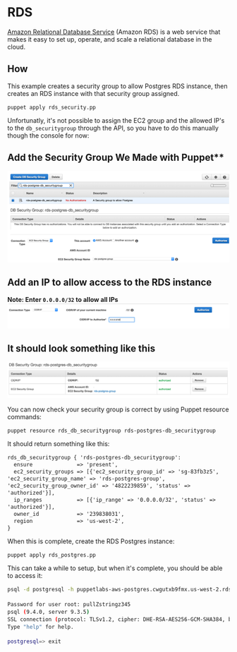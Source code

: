 # RDS

[Amazon Relational Database Service](http://aws.amazon.com/rds/) (Amazon RDS) is a web service that makes it easy to set up, operate, and scale a relational database in the cloud.

## How

This example creates a security group to allow Postgres RDS instance, then creates an RDS instance with that security group assigned.

    puppet apply rds_security.pp

Unfortunatly, it's not possible to assign the EC2 group and the allowed IP's to the `db_securitygroup` through the API, so you have to do this manually though the console for now:

## Add the Security Group We Made with Puppet**
![Add EC2 Security Group](./images/add-rds-securitygroup.png?raw=true)

## Add an IP to allow access to the RDS instance
**Note: Enter `0.0.0.0/32` to allow all IPs**
![Add IP to allow](./images/add-ip-to-allow.png?raw=true)

## It should look something like this
![Final Look](./images/final-screen.png?raw=true)

You can now check your security group is correct by using Puppet resource commands:

    puppet resource rds_db_securitygroup rds-postgres-db_securitygroup

It should return something like this:

```puppet
rds_db_securitygroup { 'rds-postgres-db_securitygroup':
  ensure              => 'present',
  ec2_security_groups => [{'ec2_security_group_id' => 'sg-83fb3z5', 'ec2_security_group_name' => 'rds-postgres-group', 'ec2_security_group_owner_id' => '4822239859', 'status' => 'authorized'}],
  ip_ranges           => [{'ip_range' => '0.0.0.0/32', 'status' => 'authorized'}],
  owner_id            => '239838031',
  region              => 'us-west-2',
}
```
When this is complete, create the RDS Postgres instance:

    puppet apply rds_postgres.pp

This can take a while to setup, but when it's complete, you should be able to access it:

```bash
psql -d postgresql -h puppetlabs-aws-postgres.cwgutxb9fmx.us-west-2.rds.amazonaws.com -U root

Password for user root: pullZstringz345
psql (9.4.0, server 9.3.5)
SSL connection (protocol: TLSv1.2, cipher: DHE-RSA-AES256-GCM-SHA384, bits: 256, compression: off)
Type "help" for help.

postgresql=> exit
```